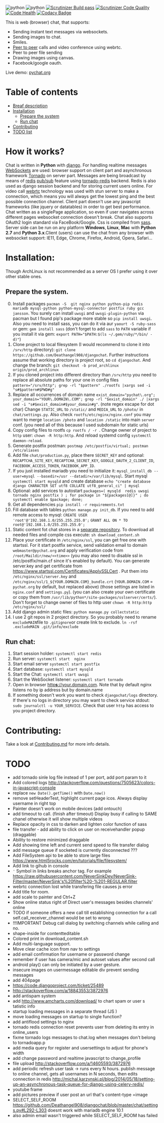 ![python](https://img.shields.io/badge/python-2.7%2C%203.x-blue.svg) ![python](https://img.shields.io/badge/django-1.7--1.9-blue.svg) [![Scrutinizer Build pass](https://scrutinizer-ci.com/g/Deathangel908/djangochat/badges/build.png)](https://scrutinizer-ci.com/g/Deathangel908/djangochat) [![Scrutinizer Code Quality](https://scrutinizer-ci.com/g/Deathangel908/djangochat/badges/quality-score.png?b=master)](https://scrutinizer-ci.com/g/Deathangel908/djangochat/?branch=master) [![Code Health](https://landscape.io/github/Deathangel908/djangochat/master/landscape.svg?style=flat)](https://landscape.io/github/Deathangel908/djangochat/master) [![Codacy Badge](https://www.codacy.com/project/badge/b508fef8efba4a5f8b5e8411c0803af5)](https://www.codacy.com/public/nightmarequake/djangochat)

This is web (browser) chat, that supports:
 - Sending instant text messages via websockets.
 - Sending images to chat.
 - Smiles.
 - [Peer to peer](https://en.wikipedia.org/wiki/Peer-to-peer) calls and video conference using webrtc.
 - Peer to peer file sending
 - Drawing images using canvas.
 - Facebook/google oauth.

Live demo: [pychat.org](http://pychat.org/)

Table of contents
=================
  * [Breaf description](#how-it-works)
  * [Installation](#installation)
    * [Prepare the system](#prepare-the-system)
    * [Run chat](#run-chat)
  * [Contributing](#contributing)
  * [TODO list](#todo)

How it works?
=============
Chat is written in **Python** with [django](https://www.djangoproject.com/). For handling realtime messages [WebSockets](https://en.wikipedia.org/wiki/WebSocket) are used: browser support on client part and asynchronous framework [Tornado](http://www.tornadoweb.org/) on server part. Messages are being broadcast by means of [redis](http://redis.io/) [pub/sub](http://en.wikipedia.org/wiki/Publish%E2%80%93subscribe_pattern) feature using [tornado-redis](https://github.com/leporo/tornado-redis) backend. Redis is also used as django session backend and for storing current users online.  For video call [webrtc](https://webrtc.org/) technology was used with stun server to make a connection, which means you will always get the lowest ping and the best possible connection channel. Client part doesn't use any javascript frameworks (like jquery or datatables) in order to get best performance. Chat written as a singlePage application, so even if user navigates across different pages websocket connection doesn't break. Chat also supports OAuth2 login standard via FaceBook/Google. Css is compiled from [sass](http://sass-lang.com/guide). Server side can be run on any platform **Windows**, **Linux**, **Mac** with **Python 2.7** and **Python 3.x**.Client (users) can use the chat from any browser with websocket support: IE11, Edge, Chrome, Firefox, Android, Opera, Safari...

Installation:
=============

Though ArchLinux is not recommended as a server OS I prefer using it over other stable ones.
  
Prepare the system.
------------------
 0. Install packages `pacman -S  git nginx python python-pip redis mariadb mysql-python python-mysql-connector postfix ruby gcc jansson`. You surely can install `uwsgi` and `uwsgi-plugin-python` via pacman but I found pip's package more stable so `pip install uwsgi`. Also you need to install sass, you can do it via aur `yaourt -S ruby-sass` or gem: `gem install sass` (don't forget to add `sass` to `PATH` variable if you install it via gem: `export PATH="$PATH:$(ls ~/.gem/ruby/*/bin/ -d)"`)
 0. Clone project to local filesystem (I would recommend to clone it into `/srv/http` directory): `git clone https://github.com/Deathangel908/djangochat`. Further instructions assume that working directory is project root, so `cd djangochat`. And change the branch: `git checkout -b prod_archlinux origin/prod_archlinux`
 0. If you cloned project into different directory than `/srv/http` you need to replace all absolute paths for your one in config files `pattern="/srv/http"; grep -rl "$pattern" ./rootfs |xargs sed -i "s#$pattern#$PWD#g"` 
 0. Replace all occurrences of domain name `exist_domain="pychat\.org"; your_domain="YOUR\.DOMAIN\.COM"; grep -rl "$exist_domain" ./ |xargs sed -i "s#$exist_domain#$your_domain#g"`. (note regex escape for dot char) Change `STATIC_URL` to `/static/` and `MEDIA_URL` to `/photo/` in `chat/settings.py`. Also check `rootfs/etc/nginx/nginx.conf` you may want to merge `location /photo` and `location /static` into main `server` conf. (you need all of this because I used subdomain for static urls)
 0. Copy config files to rootfs `cp rootfs / -r `. Change owner of project to `http` user: `chown -R http:http`. And reload systemd config `systemctl daemon-reload`. 
 0.  Generate postfix postman: `postmap /etc/postfix/virtual; postman /etc/aliases`
 0. Add file `chat/production.py`, place there `SECRET_KEY` and optional: `RECAPTCHA_SITE_KEY`, `RECAPTCHA_SECRET_KEY`, `GOOGLE_OAUTH_2_CLIENT_ID`, `FACEBOOK_ACCESS_TOKEN`, `FACEBOOK_APP_ID`.  
 0. If you just installed mariadb you need to initialize it: `mysql_install_db --user=mysql --basedir=/usr --datadir=/var/lib/mysql`. Start mysql `systemctl start mysqld` and create database `echo "create database django CHARACTER SET utf8 COLLATE utf8_general_ci" | mysql`
 0. Optional: add services to autostart  `packages=( mysqld  redis uwsgi tornado nginx postfix ) ; for package in "${packages[@]}" ; do systemctl enable $package; done;`
 0. Get all dependencies `pip install -r requirements.txt`
 0. Fill database with tables `python manage.py init_db`.  If you need to add remote access to mysql: `CREATE USER 'root'@'192.168.1.0/255.255.255.0';` `GRANT ALL ON * TO root@'192.168.1.0/255.255.255.0';`
 0. Static content fot chat stores in a [separate repository](https://github.com/Deathangel908/djangochat-config). To download all needed files and compile css execute: `sh download_content.sh`
 0. Place your certificate in `/etc/nginx/ssl`, you can get free one with startssl. For it start postfix service, send validation email to domain `webmaster@pychat.org` and apply verification code from `/root/Maildir/new/<<time>>` (you may also need to  disable ssl in /etc/postfix/main.cf since it's enabled by default). You can generate server.key and get certificate from  https://www.startssl.com/Certificates/ApplySSLCert . Put them into  `/etc/nginx/ssl/server.key` and `/etc/nginx/ssl/1_${YOUR.DOMAIN.COM}_bundle.crt` (`YOUR.DOMAIN.COM` = `pychat.org` by default, but replaced above) (those settings are listed in `nginx.conf` and `settings.py`). (you can also create your own certificate or copy them from `/usr/lib/python*/site-packages/sslserver/certs/`). Don't forget to change owner of files to http user `chown -R http:http /etc/nginx/ssl/`
 0. Add django admin static files: `python manage.py collectstatic`
 0. I use 2 git repos in 2 project directory. So you probably need to rename `excludeMAIN`file to `.gitignore`or create link to exclude. `ln -rsf .excludeMAIN .git/info/exclude`

Run chat:
---------
 1. Start session holder: `systemctl start redis`
 1. Run server: `systemctl start  nginx`
 1. Start email server `systemctl start postfix`
 1. Start database: `systemctl start mysqld`
 1. Start the Chat: `systemctl start uwsgi`
 1. Start the WebSocket listener: `systemctl start tornado`
 1. Open in browser [http**s**://your.domain.com](https://127.0.0.1). Note that by default nginx listens no by ip address but by domain.name
 1. If something doesn't work you want to check `djangochat/logs` directory. If there's no logs in directory you may want to check service stdout: `sudo journalctl -u YOUR_SERVICE`. Check that user `http` has access to you project directory.

Contributing:
=============
Take a look at [Contributing.md](/CONTRIBUTING.md) for more info details.

TODO
====
* add tornado sinle log file instead of 1 per port, add port param to it
* Add colored logs http://stackoverflow.com/questions/7505623/colors-in-javascript-console
* replace `new Date().getTime()` with `Date.now()`
* remove setHeaderTest, highlight current page icos. Always display username in right top
* Painter doesn't work on mobile devices (add ontouch)
* add timeout to call. (finish after timeout) Display busy if calling to SAME chanel otherwise it will show multiple videos
* Replace opacity in css to darken and lighten color function of sass
* file transfer - add ability to click on user on receivehandler popup (draggable)
* Ability to restore minimized draggable
* Add showing time left and current send speed to file transfer dialog
* add message queue if socketed is currently disconnected ???
* Add FileSystem api to be able to store large files https://www.html5rocks.com/en/tutorials/file/filesystem/
* Add link to gihub in console
* `'` Symbol in links breaks anchor tag. For example https://raw.githubusercontent.com/NeverSinkDev/NeverSink-Filter/master/NeverSink's%20filter%20-%201-REGULAR.filter
* webrtc connection lost while transfering file causes js error
* Add title for room. 
* add scale to painter and Ctrl+Z
* Show online status right of Direct user's messages besides channels' online 
* TODO if someone offers a new call till establishing connection for a call self.call_receiver_channel would be set to wrong
* !!!IMPORTANT Debug call dialog by switching channels while calling and no.
* shape-inside for contentteditable 
* Colored print in download_content.sh
* Add multi-language support. 
* Move clear cache icon from nav to settings
* add email confirmation for username or password change
* remember if user has camera/mic and autoset values after second call
* android play() can only be initiated by a user gesture.
* insecure images on usermessage editable div prevent sending messages
* add 404page
* https://code.djangoproject.com/ticket/25489
* http://stackoverflow.com/a/18843553/3872976
* add antispam system
* add http://www.amcharts.com/download/ to chart spam or user s  tatistic info
* startup loading messages in a separate thread (JS )
* move loading messages on startup to single function? 
* add antiflood settings to nginx
* tornado redis connection reset prevents user from deleting its entry in online_users
* fixme tornado logs messages to chat.log when messages don't belong to tornadoapp.p
* add media query for register and usersettings to adjust for phone's width
* add change password and realtime javascript to change_profile
* file upload http://stackoverflow.com/a/14605593/3872976
* add periodic refresh user task -> runs every N hours. publish message to online channel, gets all usernames in N seconds, then edits connection in redis http://michal.karzynski.pl/blog/2014/05/18/setting-up-an-asynchronous-task-queue-for-django-using-celery-redis/ 
* youtube frame
* add pictures preview if user post an url that's content-type =image
* SELECT_SELF_ROOM  https://github.com/Deathangel908/djangochat/blob/master/chat/settings.py#L292-L303 doesnt work with mariadb engine 10.1
* also admin email wasn't triggered while SELECT_SELF_ROOM has failed
